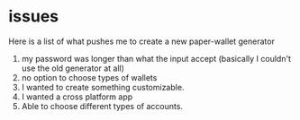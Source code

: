 # issues 

Here is a list of what pushes me to create a new paper-wallet generator

1. my password was longer than what the input accept (basically I couldn't use the old generator at all)
2. no option to choose types of wallets
3. I wanted to create something customizable.
4. I wanted a cross platform app
5. Able to choose different types of accounts.